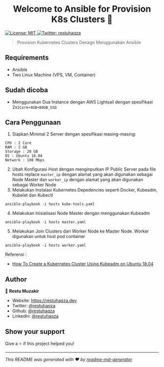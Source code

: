 <h1 align="center">Welcome to Ansible for Provision K8s Clusters 👋</h1>
<p>
  <a href="#" target="_blank">
    <img alt="License: MIT" src="https://img.shields.io/badge/License-MIT-yellow.svg" />
  </a>
  <a href="https://twitter.com/restuhaqza" target="_blank">
    <img alt="Twitter: restuhaqza" src="https://img.shields.io/twitter/follow/restuhaqza.svg?style=social" />
  </a>
</p>

> Provision Kubernetes Clusters Denagn Menggunakan Ansible

## Requirements
* Ansible
* Two Linux Machine (VPS, VM, Container)

## Sudah dicoba
* Menggunakan Dua Instance dengan AWS Lightsail dengan spesifikasi 2x`2Core+4GB+80GB_SSD`

## Cara Penggunaan
1. Siapkan Minimal 2 Server dengan spesifikasi masing-masing:
```
CPU : 2 Core
RAM : 2 GB
Storage : 20 GB
OS : Ubuntu 18.04
Network : 100 Mbps
```

2. Ubah Konfigurasi Host dengan menginputkan IP Public Server pada file hosts replace `master_ip` dengan alamat yang akan digunakan sebagai Node Master dan `worker_ip` dengan alamat yang akan digunakan sebagai Worker Node
3. Melakukan Instalasi Kubernetes Depedencies seperti Docker, Kubeadm, Kubelet dan Kubectl
```
ansible-playbook -i hosts kube-tools.yaml
```
4. Melakukan Inisialisasi Node Master dengan menggunakan Kubeadm
```
ansible-playbook -i hosts master.yaml
```
5. Melakukan Join Clusters dari Worker Node ke Master Node. Worker digunakan untuk host pod container
```
ansible-playbook -i hosts worker.yaml
```

Referensi : 
* [How To Create a Kubernetes Cluster Using Kubeadm on Ubuntu 18.04]('https://www.digitalocean.com/community/tutorials/how-to-create-a-kubernetes-cluster-using-kubeadm-on-ubuntu-18-04')




## Author

👤 **Restu Muzakir**

* Website: https://restuhaqza.dev
* Twitter: [@restuhaqza](https://twitter.com/restuhaqza)
* Github: [@restuhaqza](https://github.com/restuhaqza)
* LinkedIn: [@restuhaqza](https://linkedin.com/in/restuhaqza)

## Show your support

Give a ⭐️ if this project helped you!

***
_This README was generated with ❤️ by [readme-md-generator](https://github.com/kefranabg/readme-md-generator)_

